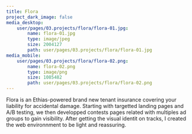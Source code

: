 ```yaml
---
title: Flora
project_dark_image: false
media_desktop:
    user/pages/03.projects/flora/flora-01.jpg:
        name: flora-01.jpg
        type: image/jpeg
        size: 2004127
        path: user/pages/03.projects/flora/flora-01.jpg
media_mobile:
    user/pages/03.projects/flora/flora-02.png:
        name: flora-02.png
        type: image/png
        size: 1085482
        path: user/pages/03.projects/flora/flora-02.png
---
```


Flora is an Ethias-powered brand new tenant insurance covering your liability for accidental damage. Starting with targetted landing pages and A/B testing, we then developped contests pages related with multiples ad groups to gain visibility. After getting the visual identit on tracks, I created the web environnment to be light and reassuring.